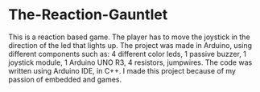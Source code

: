 # The-Reaction-Gauntlet
This is a reaction based game. The player has to move the joystick in the direction of the led that lights up. 
The project was made in Arduino, using different components such as: 4 different color leds, 1 passive buzzer, 1 joystick module, 1 Arduino UNO R3, 4 resistors, jumpwires.
The code was written using Arduino IDE, in C++.
I made this project because of my passion of embedded and games.
